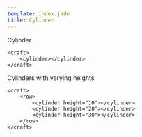 ```yaml
---
template: index.jade
title: Cylinder
---
```


Cylinder

```craftml
<craft>
    <cylinder></cylinder>
</craft>
```

Cylinders with varying heights

```craftml
<craft>
    <row>
        <cylinder height="10"></cylinder>
        <cylinder height="20"></cylinder>
        <cylinder height="30"></cylinder>
    </row>
</craft>
```
